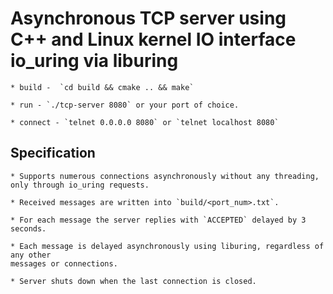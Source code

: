 # Asynchronous TCP server using C++ and Linux kernel IO interface io_uring via liburing #

    * build -  `cd build && cmake .. && make`

    * run - `./tcp-server 8080` or your port of choice.

    * connect - `telnet 0.0.0.0 8080` or `telnet localhost 8080`

## Specification ##

    * Supports numerous connections asynchronously without any threading,
    only through io_uring requests.

    * Received messages are written into `build/<port_num>.txt`.

    * For each message the server replies with `ACCEPTED` delayed by 3 seconds.
    
    * Each message is delayed asynchronously using liburing, regardless of any other
    messages or connections.

    * Server shuts down when the last connection is closed.


